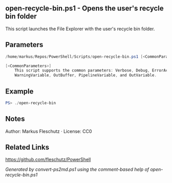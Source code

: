 ## open-recycle-bin.ps1 - Opens the user's recycle bin folder

This script launches the File Explorer with the user's recycle bin folder.

## Parameters
```powershell
/home/markus/Repos/PowerShell/Scripts/open-recycle-bin.ps1 [<CommonParameters>]

[<CommonParameters>]
    This script supports the common parameters: Verbose, Debug, ErrorAction, ErrorVariable, WarningAction, 
    WarningVariable, OutBuffer, PipelineVariable, and OutVariable.
```

## Example
```powershell
PS> ./open-recycle-bin

```

## Notes
Author: Markus Fleschutz · License: CC0

## Related Links
https://github.com/fleschutz/PowerShell

*Generated by convert-ps2md.ps1 using the comment-based help of open-recycle-bin.ps1*

